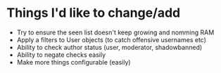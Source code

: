 # Things I'd like to change/add

 * Try to ensure the seen list doesn't keep growing and nomming RAM
 * Apply a filters to User objects (to catch offensive usernames etc)
 * Ability to check author status (user, moderator, shadowbanned)
 * Ability to negate checks easily
 * Make more things configurable (easily)
